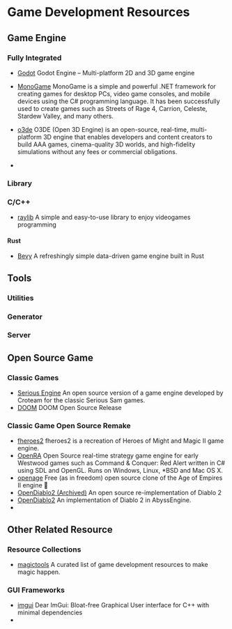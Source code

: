 # Game Development Resources


## Game Engine

### Fully Integrated

- [Godot](https://github.com/godotengine/godot) Godot Engine – Multi-platform 2D and 3D game engine

- [MonoGame](https://github.com/MonoGame/MonoGame) MonoGame is a simple and powerful .NET framework for creating games for desktop PCs, video game consoles, and mobile devices using the C# programming language. It has been successfully used to create games such as Streets of Rage 4, Carrion, Celeste, Stardew Valley, and many others.
- [o3de](https://github.com/o3de/o3de) O3DE (Open 3D Engine) is an open-source, real-time, multi-platform 3D engine that enables developers and content creators to build AAA games, cinema-quality 3D worlds, and high-fidelity simulations without any fees or commercial obligations.
- 

### Library

### C/C++

- [raylib](https://github.com/raysan5/raylib) A simple and easy-to-use library to enjoy videogames programming

#### Rust

- [Bevy](https://github.com/bevyengine/bevy) A refreshingly simple data-driven game engine built in Rust

## Tools

### Utilities

### Generator

### Server

## Open Source Game

### Classic Games

- [Serious Engine](https://github.com/Croteam-official/Serious-Engine) An open source version of a game engine developed by Croteam for the classic Serious Sam games.
- [DOOM](https://github.com/id-Software/DOOM) DOOM Open Source Release


### Classic Game Open Source Remake

- [fheroes2](https://github.com/ihhub/fheroes2) fheroes2 is a recreation of Heroes of Might and Magic II game engine.
- [OpenRA](https://github.com/OpenRA/OpenRA) Open Source real-time strategy game engine for early Westwood games such as Command & Conquer: Red Alert written in C# using SDL and OpenGL. Runs on Windows, Linux, *BSD and Mac OS X.
- [openage](https://github.com/SFTtech/openage) Free (as in freedom) open source clone of the Age of Empires II engine 🚀
- [OpenDiablo2 (Archived)](https://github.com/OpenDiablo2/OpenDiablo2) An open source re-implementation of Diablo 2
- [OpenDiablo2](https://github.com/AbyssEngine/OpenDiablo2) An implementation of Diablo 2 in AbyssEngine.
- 

## Other Related Resource

### Resource Collections
- [magictools](https://github.com/ellisonleao/magictools) A curated list of game development resources to make magic happen.


### GUI Frameworks

- [imgui](https://github.com/ocornut/imgui) Dear ImGui: Bloat-free Graphical User interface for C++ with minimal dependencies
- 

